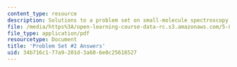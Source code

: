 ```yaml
---
content_type: resource
description: Solutions to a problem set on small-molecule spectroscopy and dynamics.
file: /media/https%3A/open-learning-course-data-rc.s3.amazonaws.com/5-80-small-molecule-spectroscopy-and-dynamics-fall-2008/34b716c177a9201d3a606e0c25616527_ps2ans_1976.pdf
file_type: application/pdf
resourcetype: Document
title: 'Problem Set #2 Answers'
uid: 34b716c1-77a9-201d-3a60-6e0c25616527
---
```

